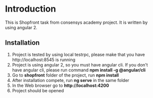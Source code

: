 # Introduction

This is Shopfront task from consensys academy project.
It is written by using angular 2.

## Installation
1. Project is tested by using local testrpc, please make that you have http://localhost:8545 is running
2. Project is using angular 2, so you must have angular cli. If you don't have angular cli, please run command **npm install -g @angular/cli**
3. Go to **shopfront** folder of the project, run **npm install**
4. After installation compete, run **ng serve** in the same folder
5. In the Web browser go to **http://localhost:4200**
6. Project should be opened 
